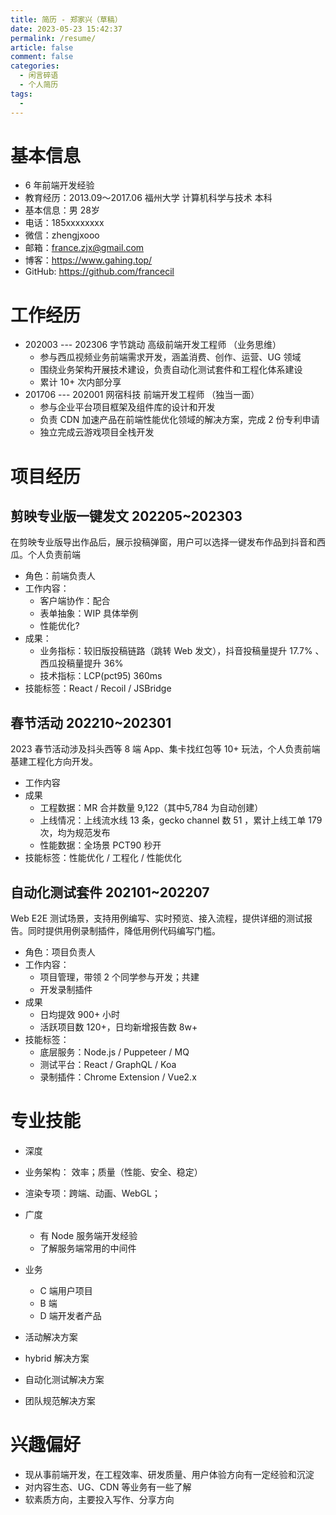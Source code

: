 ```yaml
---
title: 简历 - 郑家兴（草稿）
date: 2023-05-23 15:42:37
permalink: /resume/
article: false
comment: false
categories: 
  - 闲言碎语
  - 个人简历
tags: 
  - 
---
```


# 基本信息

- 6 年前端开发经验  
- 教育经历：2013.09～2017.06  福州大学 计算机科学与技术 本科    
- 基本信息：男 28岁
- 电话：185xxxxxxxx
- 微信：zhengjxooo
- 邮箱：france.zjx@gmail.com
- 博客：https://www.gahing.top/
- GitHub: https://github.com/francecil
# 工作经历

- 202003 --- 202306 字节跳动 高级前端开发工程师 （业务思维）
  - 参与西瓜视频业务前端需求开发，涵盖消费、创作、运营、UG 领域
  - 围绕业务架构开展技术建设，负责自动化测试套件和工程化体系建设
  - 累计 10+ 次内部分享
- 201706 --- 202001 网宿科技 前端开发工程师 （独当一面）
  - 参与企业平台项目框架及组件库的设计和开发
  - 负责 CDN 加速产品在前端性能优化领域的解决方案，完成 2 份专利申请
  - 独立完成云游戏项目全栈开发


# 项目经历

## 剪映专业版一键发文  202205~202303

在剪映专业版导出作品后，展示投稿弹窗，用户可以选择一键发布作品到抖音和西瓜。个人负责前端

- 角色：前端负责人
- 工作内容：
  - 客户端协作：配合
  - 表单抽象：WIP 具体举例
  - 性能优化?
- 成果：
  - 业务指标：较旧版投稿链路（跳转 Web 发文），抖音投稿量提升 17.7% 、西瓜投稿量提升 36%
  - 技术指标：LCP(pct95) 360ms
- 技能标签：React / Recoil / JSBridge

## 春节活动  202210~202301

2023 春节活动涉及抖头西等 8 端 App、集卡找红包等 10+ 玩法，个人负责前端基建工程化方向开发。

- 工作内容
- 成果
	- 工程数据：MR 合并数量 9,122（其中5,784 为自动创建）
	- 上线情况：上线流水线 13 条，gecko channel 数 51 ，累计上线工单 179 次，均为规范发布
	- 性能数据：全场景 PCT90 秒开
- 技能标签：性能优化 / 工程化 / 性能优化   

## 自动化测试套件  202101~202207
Web E2E 测试场景，支持用例编写、实时预览、接入流程，提供详细的测试报告。同时提供用例录制插件，降低用例代码编写门槛。
- 角色：项目负责人
- 工作内容：
  - 项目管理，带领 2 个同学参与开发；共建
  - 开发录制插件
- 成果
  - 日均提效 900+ 小时
  - 活跃项目数 120+，日均新增报告数 8w+
- 技能标签：
  - 底层服务：Node.js / Puppeteer / MQ
  - 测试平台：React / GraphQL / Koa
  - 录制插件：Chrome Extension / Vue2.x

# 专业技能

- 深度

- 业务架构： 效率；质量（性能、安全、稳定）
- 渲染专项：跨端、动画、WebGL；

- 广度
  - 有 Node 服务端开发经验
  - 了解服务端常用的中间件

- 业务
  - C 端用户项目
  - B 端
  - D 端开发者产品

- 活动解决方案
- hybrid 解决方案
- 自动化测试解决方案
- 团队规范解决方案



# 兴趣偏好

- 现从事前端开发，在工程效率、研发质量、用户体验方向有一定经验和沉淀
- 对内容生态、UG、CDN 等业务有一些了解
- 软素质方向，主要投入写作、分享方向

